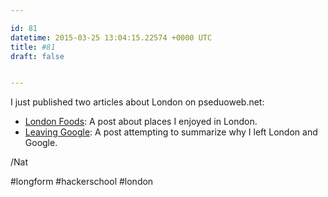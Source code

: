 ```yaml
---

id: 81
datetime: 2015-03-25 13:04:15.22574 +0000 UTC
title: #81
draft: false


---
```


I just published two articles about London on pseduoweb.net:

 - [London Foods](http://pseudoweb.net/2015/03/25/london-foods/): A post about places I enjoyed in London.
 - [Leaving Google](http://pseudoweb.net/2015/03/25/leaving-google/): A post attempting to summarize why I left London and Google.

/Nat

#longform #hackerschool #london
